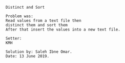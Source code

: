 
     Distinct and Sort 
     
     Problem was:
     Read values from a text file then 
     distinct them and sort them
     After that insert the values into a new text file.
     
     Setter:
     KMH
     
     Solution by: Saleh Ibne Omar.
     Date: 13 June 2019.
